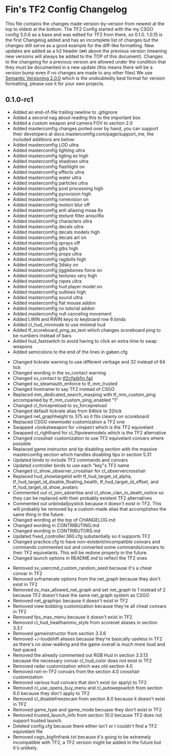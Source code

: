 # Fin's TF2 Config Changelog
This file contains the changes made version-by-version from newest at the top to oldest at the bottom.
The TF2 Config started with the my CSGO config 3.0.6 as a base and was edited for TF2 from there, so 0.1.0.
1.0.15 is the first Changelog added and has an incomplete list of changes but the changes still serve as a good example for the diff-like formatting.
New updates are added as a h2 header (`##`) above the previous version (meaning new versions will always be added to the TOP of this document). Changes to the changelog for a previous version are allowed under the condition that they must be documented in a new update (this means there will be a version bump even if no changes are made to any other files)
We use [Semantic Versioning 2.0.0](https://semver.org/spec/v2.0.0.html) which is the undoubtedly best format for version formatting, please use it for your own projects.

## 0.1.0-rc1
+ Added an end-of-file trailing newline to .gitignore
+ Added a second nag about reading this to the important box
+ Added a custom weapon and camera FOV to section 2.0
+ Added mastercomfig changes ported over by hand, you can support their developers at docs.mastercomfig.com/page/support_me, the included additions are below:
+ Added mastercomfig LOD ultra
+ Added mastercomfig lighting ultra
+ Added mastercomfig ligting ex high
+ Added mastercomfig shadows ultra
+ Added mastercomfig flashlight on
+ Added mastercomfig effects ultra
+ Added mastercomfig water ultra
+ Added mastercomfig particles ultra
+ Added mastercomfig post processing high
+ Added mastercomfig pyrovision high
+ Added mastercomfig romevision on
+ Added mastercomfig motion blur off
+ Added mastercomfig anti aliasing msaa 8x
+ Added mastercomfig texture filter aniso16x
+ Added mastercomfig characters ultra
+ Added mastercomfig decals ultra
+ Added mastercomfig decals models high
+ Added mastercomfig decals art on
+ Added mastercomfig sprays off
+ Added mastercomfig gibs high
+ Added mastercomfig props ultra
+ Added mastercomfig ragdolls high
+ Added mastercomfig 3dsky on
+ Added mastercomfig jigglebones force on
+ Added mastercomfig textures very high
+ Added mastercomfig ropes ultra
+ Added mastercomfig hud player model on
+ Added mastercomfig outlines high
+ Added mastercomfig sound ultra
+ Added mastercomfig flat mouse addon
+ Added mastercomfig no tutorial addon
+ Added mastercomfig null canceling movement
+ Added LWIN and RWIN keys to keyboard row 6 binds
+ Added cl_hud_minmode to use minimal hud
+ Added tf_scoreboard_ping_as_text which changes scoreboard ping to be numbers instead of bars
+ Added hud_fastswitch to avoid having to click an extra time to swap weapons
+ Added semicolons to the end of the lines in gaben.cfg

* Changed tickrate warning to use different verbage and 32 instead of 64 tick
* Changed wording in the sv_contact warning
* Changed sv_contact to tf2cfg@fin.fail
* Changed sv_steamauth_enforce to tf_mm_trusted
* Changed hostname to say TF2 instead of CSGO
* Replaced mm_dedicated_search_maxping with tf_mm_custom_ping accompanied by tf_mm_custom_ping_enabled "1"
* Changed cl_forcepreload to sv_forcepreload
* Changed default tickrate alias from 64tick to 32tick
* Changed net_graphheight to 375 so it fits cleanly on scoreboard
* Replaced CSGO viewmodel customization a TF2 one
* Swapped +lookatweapon for +inspect which is the TF2 equivelant
* Swapped cl_righthand for cl_flipviewmodels which is the TF2 alternative
* Changed crosshair customization to use TF2 equivelant convars where possible
* Replaced game instructor and tip disabling section with the massive mastercomfig section which handles disabling tips in section 5.31
* Updated binds to include TF2 commands and convars
* Updated controller binds to use each "key"s TF2 name
* Changed cl_show_observer_crosshair for cl_observercrosshair
* Replaced hud_showtargetid with tf_hud_target_id_alpha, tf_hud_target_id_disable_floating_health, tf_hud_target_id_offset, and tf_hud_target_id_show_avatars
* Commented out cl_join_advertise and cl_show_clan_in_death_notice so they can be replaced with their probably existent TF2 alternatives
* Commented out unbindalljoystick because it doesn't exist in TF2. This will probably be removed by a custom-made alias that accomplishes the same thing in the future.
* Changed wording at the top of CHANGELOG.md
* Changed wording in CONTRIBUTING.md
* Changed wording in CONTRIBUTORS.md
* Updated fixed_controller.360.cfg substantially so it supports TF2
* Changed practice.cfg to have non-existent/incompatible convars and commands commented out and converted some commands/convars to their TF2 equivelants. This will be redone properly in the future.
* Changed launch options in README.md to reflect the TF2 ones

- Removed sv_usercmd_custom_random_seed because it's a cheat convar in TF2
- Removed svframerate options from the net_graph because they don't exist in TF2
- Removed sv_max_allowed_net_graph and set net_graph to 1 instead of 2 because TF2 doesn't have the same net_graph system as CSGO
- Removed net_graphipc because it doesn't exist in TF2
- Removed view bobbing customization because they're all cheat convars in TF2
- Removed fps_max_menu because it doesn't exist in TF2
- Removed cl_hud_healthammo_style from scorenet aliases in section 3.3.1
- Removed gameinstructor from section 3.3.6
- Removed +/-loudshift aliases because they're basically useless in TF2 as there's no slow-walking and the game overall is much more loud and fast-paced
- Removed the already commented out RGB Hud in section 3.3.13 because the necessary convar cl_hud_color does not exist in TF2
- Removed radar customization which was old section 4.0
- Removed not-in-TF2 convars from the section 4.0 crosshair customization
- Removed various hud convars that don't exist (or apply) to TF2
- Removed cl_use_opens_buy_menu and cl_autowepswitch from section 8.0 because they don't apply to TF2
- Removed cl_disablefreezecam from section 8.0 because it doesn't exist in TF2
- Removed game_type and game_mode becuase they don't exist in TF2
- Removed trusted_launch_info from section 10.0 because TF2 does not support trusted launch.
- Deleted config.cfg because there either isn't or I couldn't find a TF2 equivelant file
- Removed csgo_bigfinfrank.txt because it's going to be extremely incompatible with TF2, a TF2 version might be added in the future but it's unlikely.